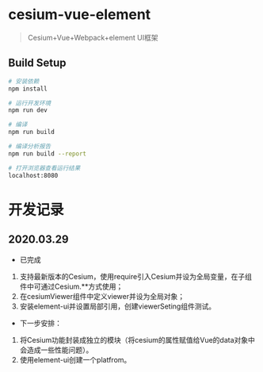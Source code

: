 # cesium-vue-element

>  Cesium+Vue+Webpack+element UI框架

## Build Setup

```bash
# 安装依赖
npm install

# 运行开发环境
npm run dev

# 编译
npm run build

# 编译分析报告
npm run build --report

# 打开浏览器查看运行结果
localhost:8080
```

# 开发记录
## 2020.03.29 
+ 已完成
1. 支持最新版本的Cesium，使用require引入Cesium并设为全局变量，在子组件中可通过Cesium.**方式使用；
2. 在cesiumViewer组件中定义viewer并设为全局对象；
3. 安装element-ui并设置局部引用，创建viewerSeting组件测试。
+ 下一步安排：
1. 将Cesium功能封装成独立的模块（将cesium的属性赋值给Vue的data对象中会造成一些性能问题）。
2. 使用element-ui创建一个platfrom。
